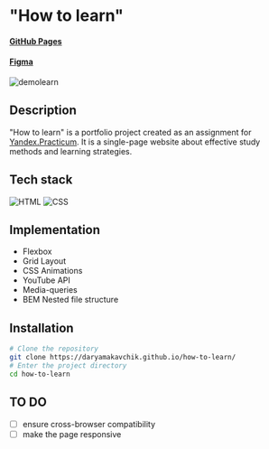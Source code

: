 # "How to learn"

#### [GitHub Pages](https://daryamakavchik.github.io/how-to-learn/)
#### [Figma](https://www.figma.com/file/4Xj9xAwUzLNv6W7AEVcMnx/long-brief?type=design&node-id=11900-113&t=utuWBBK7Ot7hW0JS-0)

![demolearn](https://github.com/daryamakavchik/how-to-learn/assets/90967822/68ef1095-b35a-4f71-9695-f54a4c437257)

## Description
"How to learn" is a portfolio project created as an assignment for [Yandex.Practicum](https://practicum.yandex.com/web/ "Web Development Program"). It is a single-page website about effective study methods and learning strategies.

## Tech stack
![HTML](https://img.shields.io/badge/html5-%23E34F26.svg?style=for-the-badge&logo=html5&logoColor=white)
![CSS](https://img.shields.io/badge/css3-%231572B6.svg?style=for-the-badge&logo=css3&logoColor=white)

## Implementation

- Flexbox
- Grid Layout
- CSS Animations
- YouTube API
- Media-queries
- BEM Nested file structure

## Installation

```bash
# Clone the repository
git clone https://daryamakavchik.github.io/how-to-learn/
# Enter the project directory
cd how-to-learn
```

## TO DO
- [ ] ensure cross-browser compatibility
- [ ] make the page responsive
